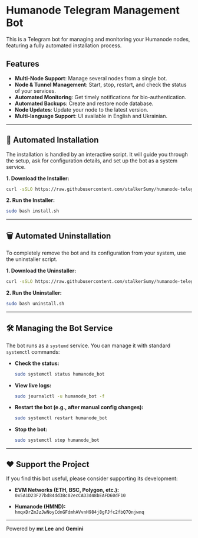 # Humanode Telegram Management Bot

This is a Telegram bot for managing and monitoring your Humanode nodes, featuring a fully automated installation process.

## Features

*   **Multi-Node Support**: Manage several nodes from a single bot.
*   **Node & Tunnel Management**: Start, stop, restart, and check the status of your services.
*   **Automated Monitoring**: Get timely notifications for bio-authentication.
*   **Automated Backups**: Create and restore node database.
*   **Node Updates**: Update your node to the latest version.
*   **Multi-language Support**: UI available in English and Ukrainian.

---

## 🚀 Automated Installation

The installation is handled by an interactive script. It will guide you through the setup, ask for configuration details, and set up the bot as a system service.

**1. Download the Installer:**
```bash
curl -sSLO https://raw.githubusercontent.com/stalkerSumy/humanode-telegram-bot/main/install.sh
```

**2. Run the Installer:**
```bash
sudo bash install.sh
```

---

## 🗑️ Automated Uninstallation

To completely remove the bot and its configuration from your system, use the uninstaller script.

**1. Download the Uninstaller:**
```bash
curl -sSLO https://raw.githubusercontent.com/stalkerSumy/humanode-telegram-bot/main/uninstall.sh
```

**2. Run the Uninstaller:**
```bash
sudo bash uninstall.sh
```

---

## 🛠️ Managing the Bot Service

The bot runs as a `systemd` service. You can manage it with standard `systemctl` commands:

*   **Check the status:**
    ```bash
    sudo systemctl status humanode_bot
    ```

*   **View live logs:**
    ```bash
    sudo journalctl -u humanode_bot -f
    ```

*   **Restart the bot (e.g., after manual config changes):**
    ```bash
    sudo systemctl restart humanode_bot
    ```

*   **Stop the bot:**
    ```bash
    sudo systemctl stop humanode_bot
    ```

---

## ❤️ Support the Project

If you find this bot useful, please consider supporting its development:

- **EVM Networks (ETH, BSC, Polygon, etc.):**
  `0x5A1D23F27bd84dd3Bc02ecCAD3d48bEAFD60dF10`

- **Humanode (HMND):**
  `hmqxDrZmJzJwNoyCdnGFdmhAVvnH984j8gFJfc2fbQ7Qnjwnq`

---
Powered by **mr.Lee** and **Gemini**
